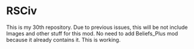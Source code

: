 # RSCiv
This is my 30th repository. Due to previous issues, this will be not include Images and other stuff for this mod. No need to add Beliefs_Plus mod because it already contains it. This is working.
